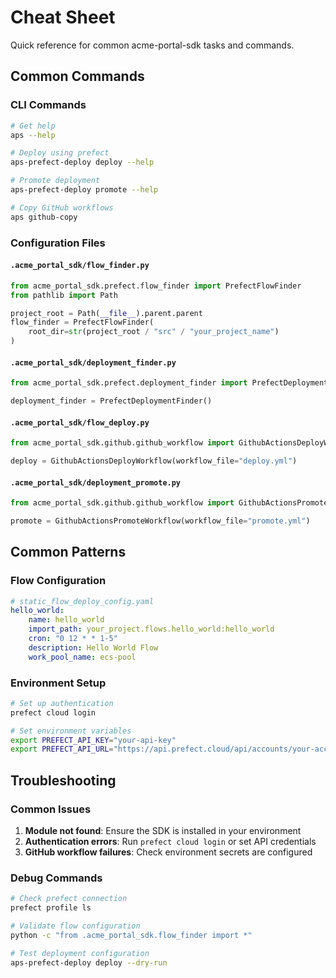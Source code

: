 # Cheat Sheet

Quick reference for common acme-portal-sdk tasks and commands.

## Common Commands

### CLI Commands

```bash
# Get help
aps --help

# Deploy using prefect
aps-prefect-deploy deploy --help

# Promote deployment
aps-prefect-deploy promote --help

# Copy GitHub workflows
aps github-copy
```

### Configuration Files

#### `.acme_portal_sdk/flow_finder.py`
```python
from acme_portal_sdk.prefect.flow_finder import PrefectFlowFinder
from pathlib import Path

project_root = Path(__file__).parent.parent
flow_finder = PrefectFlowFinder(
    root_dir=str(project_root / "src" / "your_project_name")
)
```

#### `.acme_portal_sdk/deployment_finder.py`
```python
from acme_portal_sdk.prefect.deployment_finder import PrefectDeploymentFinder

deployment_finder = PrefectDeploymentFinder()
```

#### `.acme_portal_sdk/flow_deploy.py`
```python
from acme_portal_sdk.github.github_workflow import GithubActionsDeployWorkflow

deploy = GithubActionsDeployWorkflow(workflow_file="deploy.yml")
```

#### `.acme_portal_sdk/deployment_promote.py`
```python
from acme_portal_sdk.github.github_workflow import GithubActionsPromoteWorkflow

promote = GithubActionsPromoteWorkflow(workflow_file="promote.yml")
```

## Common Patterns

### Flow Configuration
```yaml
# static_flow_deploy_config.yaml
hello_world:
    name: hello_world
    import_path: your_project.flows.hello_world:hello_world
    cron: "0 12 * * 1-5"
    description: Hello World Flow
    work_pool_name: ecs-pool
```

### Environment Setup
```bash
# Set up authentication
prefect cloud login

# Set environment variables
export PREFECT_API_KEY="your-api-key"
export PREFECT_API_URL="https://api.prefect.cloud/api/accounts/your-account/workspaces/your-workspace"
```

## Troubleshooting

### Common Issues

1. **Module not found**: Ensure the SDK is installed in your environment
2. **Authentication errors**: Run `prefect cloud login` or set API credentials
3. **GitHub workflow failures**: Check environment secrets are configured

### Debug Commands

```bash
# Check prefect connection
prefect profile ls

# Validate flow configuration
python -c "from .acme_portal_sdk.flow_finder import *"

# Test deployment configuration
aps-prefect-deploy deploy --dry-run
```